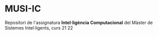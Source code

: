 # MUSI-IC

Repositori de l'assignatura **Intel·ligència Computacional**
del Màster de Sistemes Intel·ligents, curs 21 22
